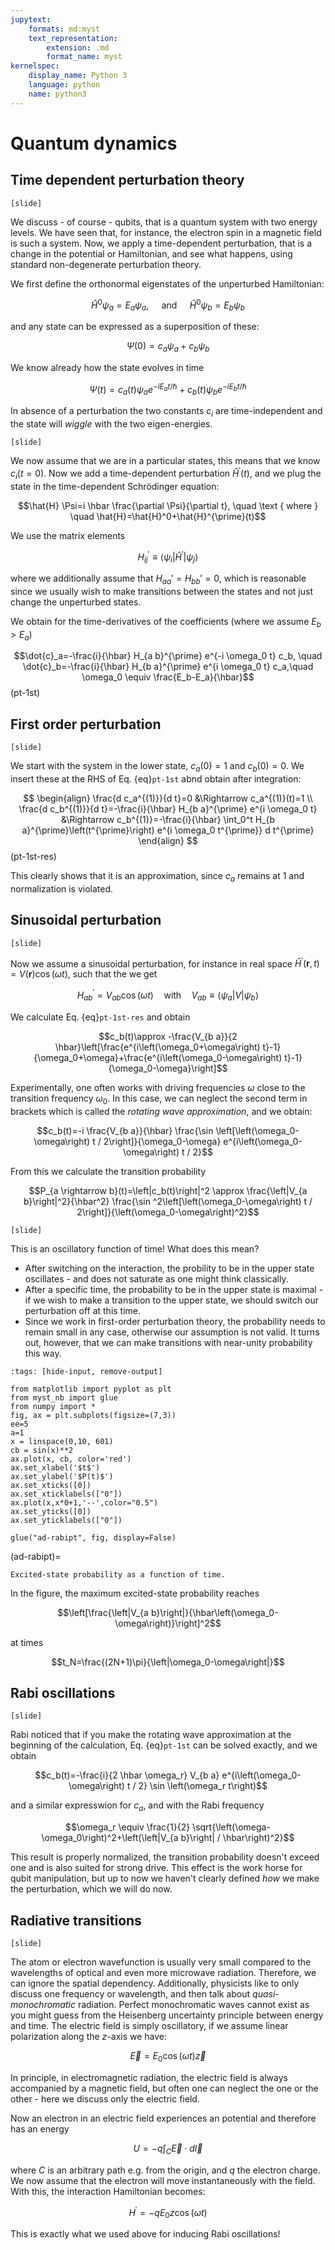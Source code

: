 ```yaml
---
jupytext:
    formats: md:myst
    text_representation:
        extension: .md
        format_name: myst
kernelspec:
    display_name: Python 3
    language: python
    name: python3
---
```


# Quantum dynamics

<!-- exercise: G Problem 4.36 An electron is at rest in an oscillating magnetic field` -->


## Time dependent perturbation theory 

<!-- G11, P9.4 -->

`[slide]`

We discuss - of course - qubits, that is a quantum system with two energy levels. We have seen that, for instance, the electron spin in a magnetic field is such a system. Now, we apply a time-dependent perturbation, that is a change in the potential or Hamiltonian, and see what happens, using standard non-degenerate perturbation theory.

We first define the orthonormal eigenstates of the unperturbed Hamiltonian:

$$\hat{H}^0 \psi_a=E_a \psi_a, \quad \text { and } \quad \hat{H}^0 \psi_b=E_b \psi_b$$

and any state can be expressed as a superposition of these:

$$\Psi(0)=c_a \psi_a+c_b \psi_b$$

We know already how the state evolves in time

$$\Psi(t)=c_a(t) \psi_a e^{-i E_a t / \hbar}+c_b(t) \psi_b e^{-i E_b t / \hbar}$$

In absence of a perturbation the two constants $c_i$ are time-independent and the state will *wiggle* with the two eigen-energies.

`[slide]`

We now assume that we are in a particular states, this means that we know $c_i(t=0)$. Now we add a time-dependent perturbation $\hat{H}^{\prime}(t)$, and we plug the state in the time-dependent Schrödinger equation:

$$\hat{H} \Psi=i \hbar \frac{\partial \Psi}{\partial t}, \quad \text { where } \quad \hat{H}=\hat{H}^0+\hat{H}^{\prime}(t)$$

We use the matrix elements 

$$H_{i j}^{\prime} \equiv\left\langle\psi_i\left|\hat{H}^{\prime}\right| \psi_j\right\rangle$$

where we additionally assume that $H_{aa}'=H_{bb}'=0$, which is reasonable since we usually wish to make transitions between the states and not just change the unperturbed states.

We obtain for the time-derivatives of the coefficients (where we assume $E_b\gt E_a$)

$$\dot{c}_a=-\frac{i}{\hbar} H_{a b}^{\prime} e^{-i \omega_0 t} c_b, \quad \dot{c}_b=-\frac{i}{\hbar} H_{b a}^{\prime} e^{i \omega_0 t} c_a,\quad \omega_0 \equiv \frac{E_b-E_a}{\hbar}$$(pt-1st)

## First order perturbation

`[slide]`

We start with the system in the lower state, $c_a(0)=1$ and $c_b(0)=0$. We insert these at the RHS of Eq. {eq}`pt-1st` abnd obtain after integration:

$$
\begin{align}
\frac{d c_a^{(1)}}{d t}=0 &\Rightarrow c_a^{(1)}(t)=1 \\
\frac{d c_b^{(1)}}{d t}=-\frac{i}{\hbar} H_{b a}^{\prime} e^{i \omega_0 t} &\Rightarrow c_b^{(1)}=-\frac{i}{\hbar} \int_0^t H_{b a}^{\prime}\left(t^{\prime}\right) e^{i \omega_0 t^{\prime}} d t^{\prime}
\end{align}
$$(pt-1st-res)

This clearly shows that it is an approximation, since $c_a$ remains at 1 and normalization is violated. 

## Sinusoidal perturbation

`[slide]`

Now we assume a sinusoidal perturbation, for instance in real space $\hat{H}^{\prime}(\mathbf{r}, t)=V(\mathbf{r}) \cos (\omega t)$, such that the we get

$$H_{a b}^{\prime}=V_{a b} \cos (\omega t)
\quad \textrm{with} \quad V_{a b} \equiv\left\langle\psi_a|V| \psi_b\right\rangle$$

We calculate Eq. {eq}`pt-1st-res` and obtain

$$c_b(t)\approx -\frac{V_{b a}}{2 \hbar}\left[\frac{e^{i\left(\omega_0+\omega\right) t}-1}{\omega_0+\omega}+\frac{e^{i\left(\omega_0-\omega\right) t}-1}{\omega_0-\omega}\right]$$

Experimentally, one often works with driving frequencies $\omega$ close to the transition frequency $\omega_0$. In this case, we can neglect the second term in brackets which is called the *rotating wave approximation*, and we obtain:

$$c_b(t)=-i \frac{V_{b a}}{\hbar} \frac{\sin \left[\left(\omega_0-\omega\right) t / 2\right]}{\omega_0-\omega} e^{i\left(\omega_0-\omega\right) t / 2}$$

From this we calculate the transition probability

$$P_{a \rightarrow b}(t)=\left|c_b(t)\right|^2 \approx \frac{\left|V_{a b}\right|^2}{\hbar^2} \frac{\sin ^2\left[\left(\omega_0-\omega\right) t / 2\right]}{\left(\omega_0-\omega\right)^2}$$

`[slide]`

This is an oscillatory function of time! What does this mean?
* After switching on the interaction, the probility to be in the upper state oscillates - and does not saturate as one might think classically.
* After a specific time, the probability to be in the upper state is maximal - if we wish to make a transition to the upper state, we should switch our perturbation off at this time.
* Since we work in first-order perturbation theory, the probability needs to remain small in any case, otherwise our assumption is not valid. It turns out, however, that we can make transitions with near-unity probability this way.

```{code-cell} ipython3
:tags: [hide-input, remove-output]

from matplotlib import pyplot as plt
from myst_nb import glue
from numpy import *
fig, ax = plt.subplots(figsize=(7,3))
ee=5
a=1
x = linspace(0,10, 601)
cb = sin(x)**2
ax.plot(x, cb, color='red')
ax.set_xlabel('$t$')
ax.set_ylabel('$P(t)$')
ax.set_xticks([0])
ax.set_xticklabels(["0"])
ax.plot(x,x*0+1,'--',color="0.5")
ax.set_yticks([0])
ax.set_yticklabels(["0"])

glue("ad-rabipt", fig, display=False)
```

(ad-rabipt)=
```{glue:figure} ad-rabipt
Excited-state probability as a function of time.  
```

In the figure, the maximum excited-state probability reaches 

$$\left[\frac{\left|V_{a b}\right|}{\hbar\left(\omega_0-\omega\right)}\right]^2$$

at times 

$$t_N=\frac{(2N+1)\pi}{\left|\omega_0-\omega\right|}$$

## Rabi oscillations

`[slide]`

Rabi noticed that if you make the rotating wave approximation at the beginning of the calculation, Eq. {eq}`pt-1st` can be solved exactly, and we obtain

$$c_b(t)=-\frac{i}{2 \hbar \omega_r} V_{b a} e^{i\left(\omega_0-\omega\right) t / 2} \sin \left(\omega_r t\right)$$

and a similar expresswion for $c_a$, and with the Rabi frequency

$$\omega_r \equiv \frac{1}{2} \sqrt{\left(\omega-\omega_0\right)^2+\left(\left|V_{a b}\right| / \hbar\right)^2}$$

This result is properly normalized, the transition probability doesn't exceed one and is also suited for strong drive. This effect is the work horse for qubit manipulation, but up to now we haven't clearly defined *how* we make the perturbation, which we will do now.



## Radiative transitions

`[slide]`

The atom or electron wavefunction is usually very small compared to the wavelengths of optical and even more microwave radiation. Therefore, we can ignore the spatial dependency. Additionally, physicists like to only discuss one frequency or wavelength, and then talk about *quasi-monochromatic* radiation. Perfect monochromatic waves cannot exist as you might guess from the Heisenberg uncertainty principle between energy and time.
The electric field is simply oscillatory, if we assume linear polarization along the $z$-axis we have:

$$\vec{E}=E_0 \cos (\omega t) \vec{z}$$

In principle, in electromagnetic radiation, the electric field is always accompanied by a magnetic field, but often one can neglect the one or the other - here we discuss only the electric field.

Now an electron in an electric field experiences an potential and therefore has an energy 

$$U=-q\int_C \vec{E}\cdot d\vec{l}$$

where $C$ is an arbitrary path e.g. from the origin, and $q$ the electron charge. We now assume that the electron will move instantaneously with the field. With this, the interaction Hamiltonian becomes:

$$H^{\prime}=-q E_0 z \cos (\omega t)$$

This is exactly what we used above for inducing Rabi oscillations!



